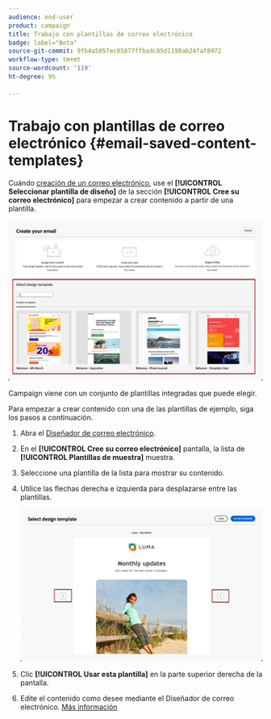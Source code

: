 ```yaml
---
audience: end-user
product: campaign
title: Trabajo con plantillas de correo electrónico
badge: label="Beta"
source-git-commit: 9fb4a5057ec05877ffbadc85d1198ab24faf8972
workflow-type: tm+mt
source-wordcount: '119'
ht-degree: 9%

---
```


# Trabajo con plantillas de correo electrónico {#email-saved-content-templates}

Cuándo [creación de un correo electrónico](../email/create-email.md), use el **[!UICONTROL Seleccionar plantilla de diseño]** de la sección **[!UICONTROL Cree su correo electrónico]** para empezar a crear contenido a partir de una plantilla.

![](assets/email_designer-sample-templates.png)

Campaign viene con un conjunto de plantillas integradas que puede elegir.

Para empezar a crear contenido con una de las plantillas de ejemplo, siga los pasos a continuación.

1. Abra el [Diseñador de correo electrónico](get-started-email-designer.md).

1. En el **[!UICONTROL Cree su correo electrónico]** pantalla, la lista de **[!UICONTROL Plantillas de muestra]**  muestra.

1. Seleccione una plantilla de la lista para mostrar su contenido.

1. Utilice las flechas derecha e izquierda para desplazarse entre las plantillas.

   ![](assets/email_designer-sample-templates-navigate.png)

1. Clic **[!UICONTROL Usar esta plantilla]** en la parte superior derecha de la pantalla.

1. Edite el contenido como desee mediante el Diseñador de correo electrónico. [Más información](create-email-content.md)
